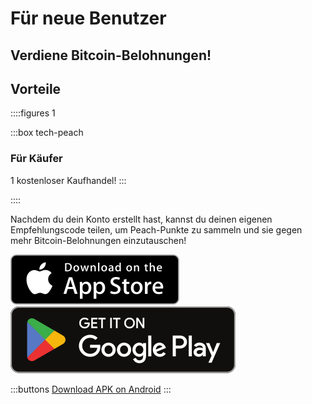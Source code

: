 # Für neue Benutzer

## Verdiene Bitcoin-Belohnungen!

## Vorteile

::::figures 1

:::box tech-peach

### Für Käufer

1 kostenloser Kaufhandel!
:::

::::

Nachdem du dein Konto erstellt hast, kannst du deinen eigenen Empfehlungscode teilen, um Peach-Punkte zu sammeln und sie gegen mehr Bitcoin-Belohnungen einzutauschen!

<div>
  <div class="md:flex items-center justify-center">
    <a href="https://testflight.apple.com/join/wfSPFEWG"><img class="h-180px md:h-90px" src="/img/home/download-on-the-app-store.svg" alt="Download on the Apple Store"></a>
    <a class="md:ml-4" href="https://play.google.com/store/apps/details?id=com.peachbitcoin.peach.mainnet"><img class="h-180px md:h-90px" src="/img/home/get-it-on-google-play.svg" alt="Get it on Google Play"></a>
  </div>

:::buttons
[Download APK on Android](/apk/)
:::

</div>
